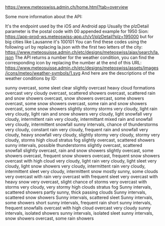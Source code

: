 https://www.meteoswiss.admin.ch/home.html?tab=overview


Some more information about the API:

It's the endpoint used by the iOS and Android app
Usually the plzDetail parameter is the postal code with 00 appended
example for 1950 Sion: https://app-prod-ws.meteoswiss-app.ch/v1/plzDetail?plz=195000
but for big cities like Lausanne it's 100101
You can find these codes using the following url by replacing la.json with the first two letters of the city: https://www.meteosuisse.admin.ch/etc/designs/meteoswiss/ajax/search/la.json
The API returns a number for the weather condition, you can find the corresponding icon by replacing the number at the end of this URL: https://www.meteosuisse.admin.ch/etc/designs/meteoswiss/assets/images/icons/meteo/weather-symbols/1.svg
And here are the descriptions of the weather conditions by ID:

<string name="wettersymboltexte_1">sunny</string>
<string name="wettersymboltexte_10">overcast, some sleet</string>
<string name="wettersymboltexte_101">clear</string>
<string name="wettersymboltexte_102">slightly overcast</string>
<string name="wettersymboltexte_103">heavy cloud formations</string>
<string name="wettersymboltexte_104">overcast</string>
<string name="wettersymboltexte_105">very cloudy</string>
<string name="wettersymboltexte_106">overcast, scattered showers</string>
<string name="wettersymboltexte_107">overcast, scattered rain and snow showers</string>
<string name="wettersymboltexte_108">overcast, snow showers</string>
<string name="wettersymboltexte_109">overcast, some showers</string>
<string name="wettersymboltexte_11">overcast, some snow showers</string>
<string name="wettersymboltexte_110">overcast, some rain and snow showers</string>
<string name="wettersymboltexte_111">overcast, some snow showers</string>
<string name="wettersymboltexte_112">slightly stormy</string>
<string name="wettersymboltexte_113">storms</string>
<string name="wettersymboltexte_114">very cloudy, light rain</string>
<string name="wettersymboltexte_115">very cloudy, light rain and snow  showers</string>
<string name="wettersymboltexte_116">very cloudy, light snowfall</string>
<string name="wettersymboltexte_117">very cloudy, intermittent rain</string>
<string name="wettersymboltexte_118">very cloudy, intermittant mixed rain and snowfall</string>
<string name="wettersymboltexte_119">very cloudy, intermittent snowfall</string>
<string name="wettersymboltexte_12">sunny intervals, chance of thunderstorms</string>
<string name="wettersymboltexte_120">very cloudy,  constant rain</string>
<string name="wettersymboltexte_121">very cloudy, frequent rain and snowfall</string>
<string name="wettersymboltexte_122">very cloudy, heavy snowfall</string>
<string name="wettersymboltexte_123">very cloudy, slightly stormy</string>
<string name="wettersymboltexte_124">very cloudy, stormy</string>
<string name="wettersymboltexte_125">very cloudy, storms</string>
<string name="wettersymboltexte_126">high cloud</string>
<string name="wettersymboltexte_127">stratus</string>
<string name="wettersymboltexte_128">fog</string>
<string name="wettersymboltexte_129">slightly overcast, scattered showers</string>
<string name="wettersymboltexte_13">sunny intervals, possible thunderstorms</string>
<string name="wettersymboltexte_130">slightly overcast, scattered snowfall</string>
<string name="wettersymboltexte_131">slightly overcast, rain and snow showers</string>
<string name="wettersymboltexte_132">slightly overcast, some showers</string>
<string name="wettersymboltexte_133">overcast, frequent snow showers</string>
<string name="wettersymboltexte_134">overcast, frequent snow showers</string>
<string name="wettersymboltexte_135">overcast with high cloud</string>
<string name="wettersymboltexte_14">very cloudy, light rain</string>
<string name="wettersymboltexte_15">very cloudy, light sleet</string>
<string name="wettersymboltexte_16">very cloudy, light snow showers</string>
<string name="wettersymboltexte_17">very cloudy, intermittent rain</string>
<string name="wettersymboltexte_18">very cloudy, intermittent sleet</string>
<string name="wettersymboltexte_19">very cloudy, intermittent snow</string>
<string name="wettersymboltexte_2">mostly sunny, some clouds</string>
<string name="wettersymboltexte_20">very overcast with rain</string>
<string name="wettersymboltexte_21">very overcast with frequent sleet</string>
<string name="wettersymboltexte_22">very overcast with heavy snow</string>
<string name="wettersymboltexte_23">very overcast, slight chance of storms</string>
<string name="wettersymboltexte_24">very overcast with storms</string>
<string name="wettersymboltexte_25">very cloudy, very stormy</string>
<string name="wettersymboltexte_26">high clouds</string>
<string name="wettersymboltexte_27">stratus</string>
<string name="wettersymboltexte_28">fog</string>
<string name="wettersymboltexte_29">Sunny intervals, scattered showers</string>
<string name="wettersymboltexte_3">partly sunny, thick passing clouds</string>
<string name="wettersymboltexte_30">Sunny intervals, scattered snow showers</string>
<string name="wettersymboltexte_31">Sunny intervals, scattered sleet</string>
<string name="wettersymboltexte_32">Sunny intervals, some showers</string>
<string name="wettersymboltexte_33">short sunny intervals, frequent rain</string>
<string name="wettersymboltexte_34">short sunny intervals, frequent snowfalls</string>
<string name="wettersymboltexte_35">overcast with high cloud</string>
<string name="wettersymboltexte_4">overcast</string>
<string name="wettersymboltexte_5">very cloudy</string>
<string name="wettersymboltexte_6">sunny intervals,  isolated showers</string>
<string name="wettersymboltexte_7">sunny intervals, isolated sleet</string>
<string name="wettersymboltexte_8">sunny intervals, snow showers</string>
<string name="wettersymboltexte_9">overcast, some rain showers</string>